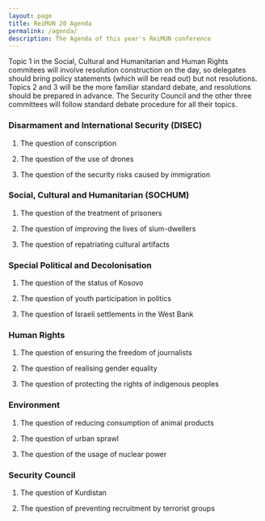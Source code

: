 ```yaml
---
layout: page
title: ReiMUN 20 Agenda
permalink: /agenda/
description: The Agenda of this year's ReiMUN conference
---
```


Topic 1 in the Social, Cultural and Humanitarian and Human Rights commitees will involve resolution construction on the day, so delegates should bring policy statements (which will be read out) but not resolutions. Topics 2 and 3 will be the more familiar standard debate, and resolutions should be prepared in advance. The Security Council and the other three committees will follow standard debate procedure for all their topics.

### <i class="fa fa-lock"></i> Disarmament and International Security (DISEC)

1. The question of conscription

2. The question of the use of drones

3. The question of the security risks caused by immigration

### <i class="fa fa-globe"></i> Social, Cultural and Humanitarian (SOCHUM)

1. The question of the treatment of prisoners

2. The question of improving the lives of slum-dwellers

3. The question of repatriating cultural artifacts


### <i class="fa fa-university"></i> Special Political and Decolonisation

1. The question of the status of Kosovo

2. The question of youth participation in politics

3. The question of Israeli settlements in the West Bank

### <i class="fa fa-users"></i> Human Rights

1. The question of ensuring the freedom of journalists

2. The question of realising gender equality

3. The question of protecting the rights of indigenous peoples

### <i class="fa fa-envira"></i> Environment

1. The question of reducing consumption of animal products

2. The question of urban sprawl

3. The question of the usage of nuclear power

### <i class="fa fa-flag"></i> Security Council

1. The question of Kurdistan

2. The question of preventing recruitment by terrorist groups
